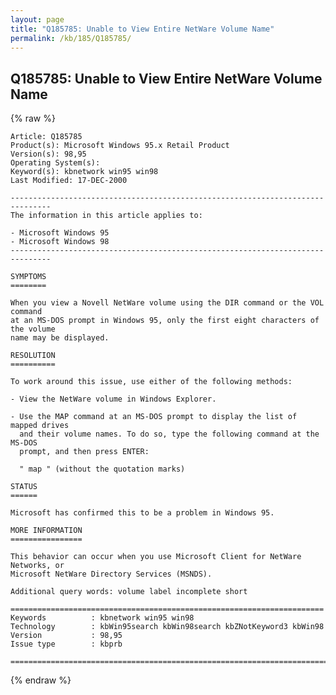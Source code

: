 ```yaml
---
layout: page
title: "Q185785: Unable to View Entire NetWare Volume Name"
permalink: /kb/185/Q185785/
---
```


## Q185785: Unable to View Entire NetWare Volume Name

{% raw %}

	Article: Q185785
	Product(s): Microsoft Windows 95.x Retail Product
	Version(s): 98,95
	Operating System(s): 
	Keyword(s): kbnetwork win95 win98
	Last Modified: 17-DEC-2000
	
	-------------------------------------------------------------------------------
	The information in this article applies to:
	
	- Microsoft Windows 95 
	- Microsoft Windows 98 
	-------------------------------------------------------------------------------
	
	SYMPTOMS
	========
	
	When you view a Novell NetWare volume using the DIR command or the VOL command
	at an MS-DOS prompt in Windows 95, only the first eight characters of the volume
	name may be displayed.
	
	RESOLUTION
	==========
	
	To work around this issue, use either of the following methods:
	
	- View the NetWare volume in Windows Explorer.
	
	- Use the MAP command at an MS-DOS prompt to display the list of mapped drives
	  and their volume names. To do so, type the following command at the MS-DOS
	  prompt, and then press ENTER:
	
	  " map " (without the quotation marks)
	
	STATUS
	======
	
	Microsoft has confirmed this to be a problem in Windows 95.
	
	MORE INFORMATION
	================
	
	This behavior can occur when you use Microsoft Client for NetWare Networks, or
	Microsoft NetWare Directory Services (MSNDS).
	
	Additional query words: volume label incomplete short
	
	======================================================================
	Keywords          : kbnetwork win95 win98 
	Technology        : kbWin95search kbWin98search kbZNotKeyword3 kbWin98
	Version           : 98,95
	Issue type        : kbprb
	
	=============================================================================
	

{% endraw %}

